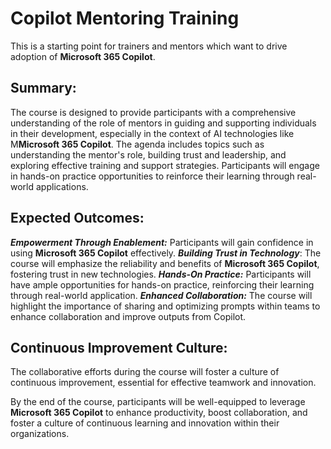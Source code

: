 # Copilot Mentoring Training

This is a starting point for trainers and mentors which want to drive adoption of **Microsoft 365 Copilot**.

## Summary:
The course is designed to provide participants with a comprehensive understanding of the role of mentors in guiding and supporting individuals in their development, especially in the context of AI technologies like M**Microsoft 365 Copilot**. 
The agenda includes topics such as understanding the mentor's role, building trust and leadership, and exploring effective training and support strategies. Participants will engage in hands-on practice opportunities to reinforce their learning through real-world applications.

## Expected Outcomes:

***Empowerment Through Enablement:*** Participants will gain confidence in using **Microsoft 365 Copilot** effectively.
***Building Trust in Technology***: The course will emphasize the reliability and benefits of **Microsoft 365 Copilot**, fostering trust in new technologies.
***Hands-On Practice:*** Participants will have ample opportunities for hands-on practice, reinforcing their learning through real-world application.
***Enhanced Collaboration:*** The course will highlight the importance of sharing and optimizing prompts within teams to enhance collaboration and improve outputs from Copilot.

## Continuous Improvement Culture:
The collaborative efforts during the course will foster a culture of continuous improvement, essential for effective teamwork and innovation.

By the end of the course, participants will be well-equipped to leverage **Microsoft 365 Copilot** to enhance productivity, boost collaboration, and foster a culture of continuous learning and innovation within their organizations.
